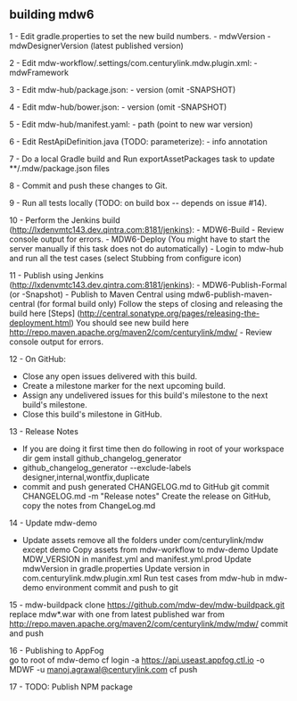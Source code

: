 ## building mdw6

1 - Edit gradle.properties to set the new build numbers.
    - mdwVersion
    - mdwDesignerVersion (latest published version)
    
2 - Edit mdw-workflow/.settings/com.centurylink.mdw.plugin.xml:
    - mdwFramework

3 - Edit mdw-hub/package.json:
    - version (omit -SNAPSHOT)

4 - Edit mdw-hub/bower.json:
    - version (omit -SNAPSHOT)

5 - Edit mdw-hub/manifest.yaml:
    - path (point to new war version)

6 - Edit RestApiDefinition.java (TODO: parameterize):
    - info annotation

7 - Do a local Gradle build and Run exportAssetPackages task to update **/.mdw/package.json files
    
8 - Commit and push these changes to Git.

9 - Run all tests locally (TODO: on build box -- depends on issue #14).

10 - Perform the Jenkins build (http://lxdenvmtc143.dev.qintra.com:8181/jenkins):
    - MDW6-Build
    - Review console output for errors.
    - MDW6-Deploy  (You might have to start the server manually if this task does not do automatically)
    - Login to mdw-hub and run all the test cases (select Stubbing from configure icon)

11 - Publish using Jenkins (http://lxdenvmtc143.dev.qintra.com:8181/jenkins):
    - MDW6-Publish-Formal (or -Snapshot)
    - Publish to Maven Central using mdw6-publish-maven-central (for formal build only) 
      Follow the steps of closing and releasing the build here [Steps] (http://central.sonatype.org/pages/releasing-the-deployment.html)
      You should see new build here http://repo.maven.apache.org/maven2/com/centurylink/mdw/
    - Review console output for errors.

12 - On GitHub:
  - Close any open issues delivered with this build.
  - Create a milestone marker for the next upcoming build.
  - Assign any undelivered issues for this build's milestone to the next build's milestone.
  - Close this build's milestone in GitHub.
  
13 - Release Notes
  - If you are doing it first time then do following in root of your workspace dir
    gem install github_changelog_generator
  - github_changelog_generator --exclude-labels designer,internal,wontfix,duplicate
  - commit and push generated CHANGELOG.md to GitHub 
    git commit CHANGELOG.md -m "Release notes"
    Create the release on GitHub, copy the notes from ChangeLog.md

14 - Update mdw-demo
  - Update assets
    remove all the folders under com/centurylink/mdw except demo
    Copy assets from mdw-workflow to mdw-demo
    Update MDW_VERSION in manifest.yml and manifest.yml.prod
    Update mdwVersion in gradle.properties
    Update version in com.centurylink.mdw.plugin.xml
    Run test cases from mdw-hub in mdw-demo environment
    commit and push to git 
    
15 - mdw-buildpack
    clone https://github.com/mdw-dev/mdw-buildpack.git
    replace mdw*.war with one from latest published war from http://repo.maven.apache.org/maven2/com/centurylink/mdw/mdw/
    commit and push  
    
16 - Publishing to AppFog  
     go to root of mdw-demo
     cf login -a https://api.useast.appfog.ctl.io -o MDWF -u manoj.agrawal@centurylink.com
     cf push

17 - TODO: Publish NPM package  
    